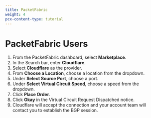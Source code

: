 ```yaml
---
title: PacketFabric
weight: 4
pcx-content-type: tutorial
---
```


# PacketFabric Users

1. From the PacketFabric dashboard, select **Marketplace**.
1. In the Search bar, enter **Cloudflare**.
1. Select **Cloudflare** as the provider.
1. From **Choose a Location**, choose a location from the dropdown.
1. Under **Select Source Port**, choose a port.
1. Under **Select Virtual Circuit Speed**, choose a speed from the dropdown.
1. Click **Place Order**.
1. Click **Okay** in the Virtual Circuit Request Dispatched notice.
1. Cloudflare will accept the connection and your account team will contact you to establish the BGP session.
